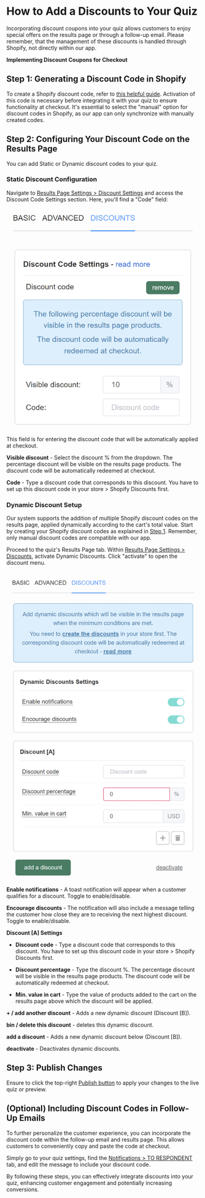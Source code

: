 # How to Add a Discounts to Your Quiz

Incorporating discount coupons into your quiz allows customers to enjoy special offers on the results page or through a follow-up email. Please remember, that the management of these discounts is handled through Shopify, not directly within our app.

**Implementing Discount Coupons for Checkout**

## Step 1: Generating a Discount Code in Shopify

To create a Shopify discount code, refer to [this helpful guide](https://help.shopify.com/en/manual/discounts/create-discount-codes#create-a-fixed-value-or-percentage-discount). Activation of this code is necessary before integrating it with your quiz to ensure functionality at checkout. It's essential to select the "manual" option for discount codes in Shopify, as our app can only synchronize with manually created codes.

## Step 2: Configuring Your Discount Code on the Results Page

You can add Static or Dynamic discount codes to your quiz.

### Static Discount Configuration

Navigate to [Results Page Settings > Discount Settings](https://docs.revenuehunt.com/reference/quiz-builder/#discounts-settings) and access the Discount Code Settings section. Here, you'll find a "Code" field:

![how to add discount static](/images/manual_quizbuilder_resultspage_settings_discount_discountcode.png)

This field is for entering the discount code that will be automatically applied at checkout.

**Visible discount** - Select the discount % from the dropdown. The percentage discount will be visible on the results page products. The discount code will be automatically redeemed at checkout.

**Code** - Type a discount code that corresponds to this discount. You have to set up this discount code in your store > Shopify Discounts first.

### Dynamic Discount Setup

Our system supports the addition of multiple Shopify discount codes on the results page, applied dynamically according to the cart's total value. Start by creating your Shopify discount codes as explained in [Step 1](#step-1-generating-a-discount-code-in-shopify). Remember, only manual discount codes are compatible with our app.

Proceed to the quiz's Results Page tab. Within [Results Page Settings > Discounts](https://docs.revenuehunt.com/reference/quiz-builder/#discounts-settings), activate Dynamic Discounts. Click "activate" to open the discount menu.

![how to add discount dynamic](/images/manual_quizbuilder_resultspage_settings_discount_dynamicdiscounts.png)

**Enable notifications** - A toast notification will appear when a customer qualifies for a discount. Toggle to enable/disable.

**Encourage discounts** - The notification will also include a message telling the customer how close they are to receiving the next highest discount. Toggle to enable/disable.

**Discount [A] Settings**

- **Discount code** - Type a discount code that corresponds to this discount. You have to set up this discount code in your store > Shopify Discounts first.

- **Discount percentage** - Type the discount %. The percentage discount will be visible in the results page products. The discount code will be automatically redeemed at checkout.

- **Min. value in cart** - Type the value of products added to the cart on the results page above which the discount will be applied.

**+ / add another discount** - Adds a new dynamic discount (Discount [B]).

**bin / delete this discount** - deletes this dynamic discount.

**add a discount** - Adds a new dynamic discount below (Discount [B]).

**deactivate** - Deactivates dynamic discounts.

## Step 3: Publish Changes

Ensure to click the top-right [Publish button](https://docs.revenuehunt.com/reference/quiz-builder/#quiz-builder_1) to apply your changes to the live quiz or preview.

## (Optional) Including Discount Codes in Follow-Up Emails

To further personalize the customer experience, you can incorporate the discount code within the follow-up email and results page. This allows customers to conveniently copy and paste the code at checkout.

Simply go to your quiz settings, find the [Notifications > TO RESPONDENT](https://docs.revenuehunt.com/reference/quiz-builder/#to-respondent) tab, and edit the message to include your discount code.

By following these steps, you can effectively integrate discounts into your quiz, enhancing customer engagement and potentially increasing conversions.




